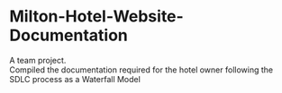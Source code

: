 # Milton-Hotel-Website-Documentation

A team project.  
Compiled the documentation required for the hotel owner following the SDLC process as a Waterfall Model  
